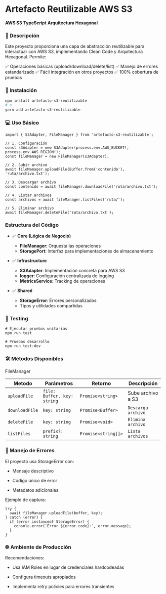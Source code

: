 # **Artefacto Reutilizable AWS S3**
**AWS S3**
**TypeScript**
**Arquitectura Hexagonal**

### 📌 Descripción
Este proyecto proporciona una capa de abstracción reutilizable para interactuar con AWS S3, implementando Clean Code y Arquitectura Hexagonal. Permite:

✅ Operaciones básicas (upload/download/delete/list)
✅ Manejo de errores estandarizado
✅ Fácil integración en otros proyectos
✅ 100% cobertura de pruebas

### 🚀 Instalación
````bash
npm install artefacto-s3-reutilizable
# o
yarn add artefacto-s3-reutilizable
````

### 💻 Uso Básico

````
import { S3Adapter, FileManager } from 'artefacto-s3-reutilizable';

// 1. Configuración
const s3Adapter = new S3Adapter(process.env.AWS_BUCKET!, process.env.AWS_REGION!);
const fileManager = new FileManager(s3Adapter);

// 2. Subir archivo
await fileManager.uploadFile(Buffer.from('contenido'), 'ruta/archivo.txt');

// 3. Descargar archivo
const contenido = await fileManager.downloadFile('ruta/archivo.txt');

// 4. Listar archivos
const archivos = await fileManager.listFiles('ruta/');

// 5. Eliminar archivo
await fileManager.deleteFile('ruta/archivo.txt');
````
### Estructura del Código
- ✅  **Core (Lógica de Negocio)**
  - **FileManager**: Orquesta las operaciones
  - **StoragePort**: Interfaz para implementaciones de almacenamiento

- ✅  **Infrastructure**
  - **S3Adapter**: Implementación concreta para AWS S3
  - **logger**: Configuración centralizada de logging
  - **MetricsService**: Tracking de operaciones

- ✅  **Shared**
  - **StorageError**: Errores personalizados
  - Tipos y utilidades compartidas
### 🧪 Testing
````
# Ejecutar pruebas unitarias
npm run test

# Pruebas desarrollo
npm run test:dev
````
### 🛠 Métodos Disponibles
FileManager

| Metodo | Parámetros | Retorno | Descripción |
|--|--|--|--|
| `uploadFile` | `file: Buffer, key: string` | `Promise<string>` | Sube archivo a S3 |
| `downloadFile` | `key: string` | `Promise<Buffer>` | `Descarga archivo` |
| `deleteFile` | `key: string` | `Promise<void>` | `Elimina archivo` |
| `listFiles` | `prefix?: string` | `Promise<string[]>` | `Lista archivos` |

### 🚨 Manejo de Errores
El proyecto usa StorageError con:

- Mensaje descriptivo

- Código único de error

- Metadatos adicionales

Ejemplo de captura:
````
try {
  await fileManager.uploadFile(buffer, key);
} catch (error) {
  if (error instanceof StorageError) {
    console.error(`Error ${error.code}:`, error.message);
  }
}
````

### 🌐 Ambiente de Producción
Recomendaciones:

- Usa IAM Roles en lugar de credenciales hardcodeadas

- Configura timeouts apropiados

- Implementa retry policies para errores transientes
